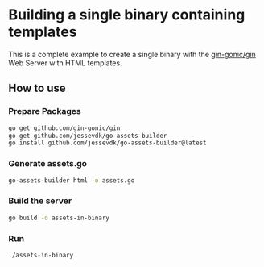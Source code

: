 # Building a single binary containing templates

This is a complete example to create a single binary with the
[gin-gonic/gin][gin] Web Server with HTML templates.

[gin]: https://github.com/gin-gonic/gin

## How to use

### Prepare Packages

```sh
go get github.com/gin-gonic/gin
go get github.com/jessevdk/go-assets-builder
go install github.com/jessevdk/go-assets-builder@latest
```

### Generate assets.go

```sh
go-assets-builder html -o assets.go
```

### Build the server

```sh
go build -o assets-in-binary
```

### Run

```sh
./assets-in-binary
```
